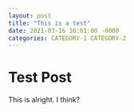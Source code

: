 ```yaml
---
layout: post
title: "This is a test"
date: 2021-03-16 16:01:00 -0000
categories: CATEGORY-1 CATEGORY-2
---
```


# Test Post
This is alright. I think?
